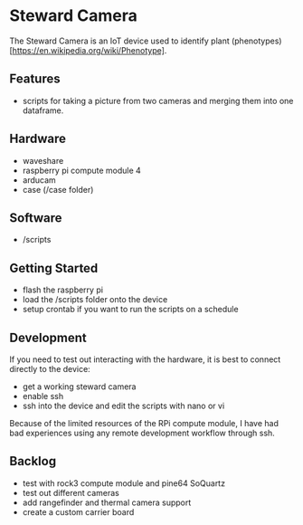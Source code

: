 # Steward Camera

The Steward Camera is an IoT device used to identify plant (phenotypes)[https://en.wikipedia.org/wiki/Phenotype]. 


## Features

- scripts for taking a picture from two cameras and merging them into one dataframe. 

## Hardware

- waveshare
- raspberry pi compute module 4
- arducam 
- case (/case folder)

## Software

- /scripts

## Getting Started

- flash the raspberry pi
- load the /scripts folder onto the device
- setup crontab if you want to run the scripts on a schedule

## Development


If you need to test out interacting with the hardware, it is best to connect directly to the device:
- get a working steward camera
- enable ssh
- ssh into the device and edit the scripts with nano or vi

Because of the limited resources of the RPi compute module, I have had bad experiences using any remote development workflow through ssh. 


## Backlog

- test with rock3 compute module and pine64 SoQuartz
- test out different cameras
- add rangefinder and thermal camera support
- create a custom carrier board

